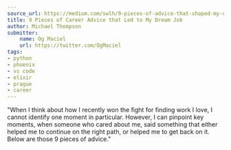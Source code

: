 ```yaml
---
source_url: https://medium.com/swlh/9-pieces-of-advice-that-shaped-my-dream-career-5820a76e1968
title: 9 Pieces of Career Advice that Led to My Dream Job
author: Michael Thompson
submitter:
    name: Og Maciel
    url: https://twitter.com/OgMaciel
tags:
- python
- phoenix
- vs code
- elixir
- prague
- career
---
```


"When I think about how I recently won the fight for finding work I love, I cannot identify one moment in particular. However, I can pinpoint key moments, when someone who cared about me, said something that either helped me to continue on the right path, or helped me to get back on it.\
Below are those 9 pieces of advice." 
